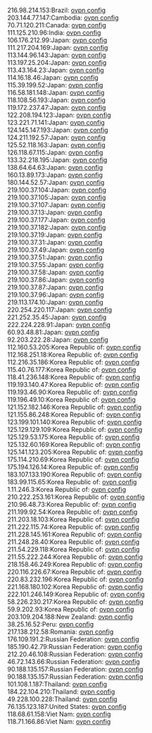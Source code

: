 216.98.214.153:Brazil: [ovpn config](vpn/216_98_214_153.ovpn)  
203.144.77.147:Cambodia: [ovpn config](vpn/203_144_77_147.ovpn)  
70.71.120.211:Canada: [ovpn config](vpn/70_71_120_211.ovpn)  
111.125.210.96:India: [ovpn config](vpn/111_125_210_96.ovpn)  
106.176.212.99:Japan: [ovpn config](vpn/106_176_212_99.ovpn)  
111.217.204.169:Japan: [ovpn config](vpn/111_217_204_169.ovpn)  
113.144.96.143:Japan: [ovpn config](vpn/113_144_96_143.ovpn)  
113.197.25.204:Japan: [ovpn config](vpn/113_197_25_204.ovpn)  
113.43.164.23:Japan: [ovpn config](vpn/113_43_164_23.ovpn)  
114.16.18.46:Japan: [ovpn config](vpn/114_16_18_46.ovpn)  
115.39.199.52:Japan: [ovpn config](vpn/115_39_199_52.ovpn)  
116.58.181.148:Japan: [ovpn config](vpn/116_58_181_148.ovpn)  
118.108.56.193:Japan: [ovpn config](vpn/118_108_56_193.ovpn)  
119.172.237.47:Japan: [ovpn config](vpn/119_172_237_47.ovpn)  
122.208.194.123:Japan: [ovpn config](vpn/122_208_194_123.ovpn)  
123.221.71.141:Japan: [ovpn config](vpn/123_221_71_141.ovpn)  
124.145.147.193:Japan: [ovpn config](vpn/124_145_147_193.ovpn)  
124.211.192.57:Japan: [ovpn config](vpn/124_211_192_57.ovpn)  
125.52.118.163:Japan: [ovpn config](vpn/125_52_118_163.ovpn)  
126.118.67.115:Japan: [ovpn config](vpn/126_118_67_115.ovpn)  
133.32.218.195:Japan: [ovpn config](vpn/133_32_218_195.ovpn)  
138.64.64.63:Japan: [ovpn config](vpn/138_64_64_63.ovpn)  
160.13.89.173:Japan: [ovpn config](vpn/160_13_89_173.ovpn)  
180.144.52.57:Japan: [ovpn config](vpn/180_144_52_57.ovpn)  
219.100.37.104:Japan: [ovpn config](vpn/219_100_37_104.ovpn)  
219.100.37.105:Japan: [ovpn config](vpn/219_100_37_105.ovpn)  
219.100.37.107:Japan: [ovpn config](vpn/219_100_37_107.ovpn)  
219.100.37.13:Japan: [ovpn config](vpn/219_100_37_13.ovpn)  
219.100.37.177:Japan: [ovpn config](vpn/219_100_37_177.ovpn)  
219.100.37.182:Japan: [ovpn config](vpn/219_100_37_182.ovpn)  
219.100.37.19:Japan: [ovpn config](vpn/219_100_37_19.ovpn)  
219.100.37.31:Japan: [ovpn config](vpn/219_100_37_31.ovpn)  
219.100.37.49:Japan: [ovpn config](vpn/219_100_37_49.ovpn)  
219.100.37.51:Japan: [ovpn config](vpn/219_100_37_51.ovpn)  
219.100.37.55:Japan: [ovpn config](vpn/219_100_37_55.ovpn)  
219.100.37.58:Japan: [ovpn config](vpn/219_100_37_58.ovpn)  
219.100.37.86:Japan: [ovpn config](vpn/219_100_37_86.ovpn)  
219.100.37.87:Japan: [ovpn config](vpn/219_100_37_87.ovpn)  
219.100.37.96:Japan: [ovpn config](vpn/219_100_37_96.ovpn)  
219.113.174.10:Japan: [ovpn config](vpn/219_113_174_10.ovpn)  
220.254.220.117:Japan: [ovpn config](vpn/220_254_220_117.ovpn)  
221.252.35.45:Japan: [ovpn config](vpn/221_252_35_45.ovpn)  
222.224.228.91:Japan: [ovpn config](vpn/222_224_228_91.ovpn)  
60.93.48.81:Japan: [ovpn config](vpn/60_93_48_81.ovpn)  
92.203.222.28:Japan: [ovpn config](vpn/92_203_222_28.ovpn)  
112.160.53.205:Korea Republic of: [ovpn config](vpn/112_160_53_205.ovpn)  
112.168.251.18:Korea Republic of: [ovpn config](vpn/112_168_251_18.ovpn)  
112.216.35.186:Korea Republic of: [ovpn config](vpn/112_216_35_186.ovpn)  
115.40.76.177:Korea Republic of: [ovpn config](vpn/115_40_76_177.ovpn)  
118.41.236.148:Korea Republic of: [ovpn config](vpn/118_41_236_148.ovpn)  
119.193.140.47:Korea Republic of: [ovpn config](vpn/119_193_140_47.ovpn)  
119.193.46.90:Korea Republic of: [ovpn config](vpn/119_193_46_90.ovpn)  
119.196.49.10:Korea Republic of: [ovpn config](vpn/119_196_49_10.ovpn)  
121.152.182.146:Korea Republic of: [ovpn config](vpn/121_152_182_146.ovpn)  
121.155.86.248:Korea Republic of: [ovpn config](vpn/121_155_86_248.ovpn)  
123.199.101.140:Korea Republic of: [ovpn config](vpn/123_199_101_140.ovpn)  
125.129.129.109:Korea Republic of: [ovpn config](vpn/125_129_129_109.ovpn)  
125.129.53.175:Korea Republic of: [ovpn config](vpn/125_129_53_175.ovpn)  
125.132.60.169:Korea Republic of: [ovpn config](vpn/125_132_60_169.ovpn)  
125.141.123.205:Korea Republic of: [ovpn config](vpn/125_141_123_205.ovpn)  
175.114.210.69:Korea Republic of: [ovpn config](vpn/175_114_210_69.ovpn)  
175.194.126.14:Korea Republic of: [ovpn config](vpn/175_194_126_14.ovpn)  
183.107.133.190:Korea Republic of: [ovpn config](vpn/183_107_133_190.ovpn)  
183.99.115.65:Korea Republic of: [ovpn config](vpn/183_99_115_65.ovpn)  
1.11.246.3:Korea Republic of: [ovpn config](vpn/1_11_246_3.ovpn)  
210.222.253.161:Korea Republic of: [ovpn config](vpn/210_222_253_161.ovpn)  
210.96.48.73:Korea Republic of: [ovpn config](vpn/210_96_48_73.ovpn)  
211.199.92.54:Korea Republic of: [ovpn config](vpn/211_199_92_54.ovpn)  
211.203.18.103:Korea Republic of: [ovpn config](vpn/211_203_18_103.ovpn)  
211.222.115.74:Korea Republic of: [ovpn config](vpn/211_222_115_74.ovpn)  
211.228.145.161:Korea Republic of: [ovpn config](vpn/211_228_145_161.ovpn)  
211.248.28.40:Korea Republic of: [ovpn config](vpn/211_248_28_40.ovpn)  
211.54.229.118:Korea Republic of: [ovpn config](vpn/211_54_229_118.ovpn)  
211.55.222.244:Korea Republic of: [ovpn config](vpn/211_55_222_244.ovpn)  
218.158.46.249:Korea Republic of: [ovpn config](vpn/218_158_46_249.ovpn)  
220.116.226.67:Korea Republic of: [ovpn config](vpn/220_116_226_67.ovpn)  
220.83.232.196:Korea Republic of: [ovpn config](vpn/220_83_232_196.ovpn)  
221.168.180.102:Korea Republic of: [ovpn config](vpn/221_168_180_102.ovpn)  
222.101.246.149:Korea Republic of: [ovpn config](vpn/222_101_246_149.ovpn)  
58.226.230.217:Korea Republic of: [ovpn config](vpn/58_226_230_217.ovpn)  
59.9.202.93:Korea Republic of: [ovpn config](vpn/59_9_202_93.ovpn)  
203.109.204.188:New Zealand: [ovpn config](vpn/203_109_204_188.ovpn)  
38.25.16.52:Peru: [ovpn config](vpn/38_25_16_52.ovpn)  
217.138.212.58:Romania: [ovpn config](vpn/217_138_212_58.ovpn)  
176.109.191.2:Russian Federation: [ovpn config](vpn/176_109_191_2.ovpn)  
185.190.42.79:Russian Federation: [ovpn config](vpn/185_190_42_79.ovpn)  
212.20.46.108:Russian Federation: [ovpn config](vpn/212_20_46_108.ovpn)  
46.72.143.66:Russian Federation: [ovpn config](vpn/46_72_143_66.ovpn)  
90.188.135.157:Russian Federation: [ovpn config](vpn/90_188_135_157.ovpn)  
90.188.135.157:Russian Federation: [ovpn config](vpn/90_188_135_157.ovpn)  
101.108.1.187:Thailand: [ovpn config](vpn/101_108_1_187.ovpn)  
184.22.104.210:Thailand: [ovpn config](vpn/184_22_104_210.ovpn)  
49.228.100.228:Thailand: [ovpn config](vpn/49_228_100_228.ovpn)  
76.135.123.187:United States: [ovpn config](vpn/76_135_123_187.ovpn)  
118.68.61.158:Viet Nam: [ovpn config](vpn/118_68_61_158.ovpn)  
118.71.166.86:Viet Nam: [ovpn config](vpn/118_71_166_86.ovpn)  
